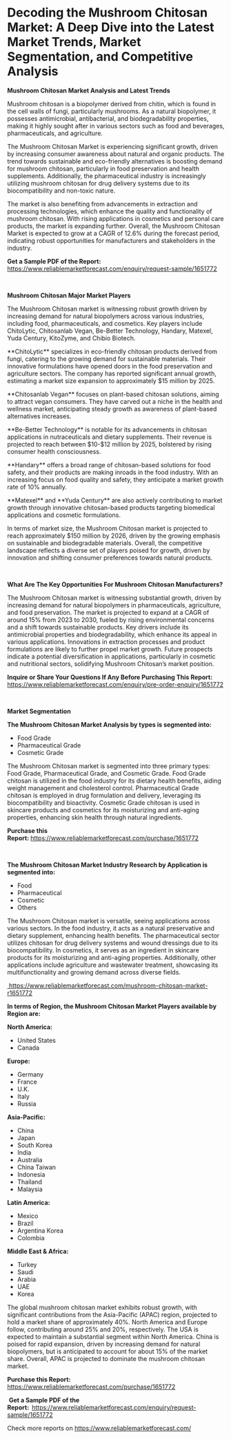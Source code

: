 <p><h1>Decoding the Mushroom Chitosan Market: A Deep Dive into the Latest Market Trends, Market Segmentation, and Competitive Analysis</h1></p><p><strong>Mushroom Chitosan Market Analysis and Latest Trends</strong></p>
<p><p>Mushroom chitosan is a biopolymer derived from chitin, which is found in the cell walls of fungi, particularly mushrooms. As a natural biopolymer, it possesses antimicrobial, antibacterial, and biodegradability properties, making it highly sought after in various sectors such as food and beverages, pharmaceuticals, and agriculture. </p><p>The Mushroom Chitosan Market is experiencing significant growth, driven by increasing consumer awareness about natural and organic products. The trend towards sustainable and eco-friendly alternatives is boosting demand for mushroom chitosan, particularly in food preservation and health supplements. Additionally, the pharmaceutical industry is increasingly utilizing mushroom chitosan for drug delivery systems due to its biocompatibility and non-toxic nature.</p><p>The market is also benefiting from advancements in extraction and processing technologies, which enhance the quality and functionality of mushroom chitosan. With rising applications in cosmetics and personal care products, the market is expanding further. Overall, the Mushroom Chitosan Market is expected to grow at a CAGR of 12.6% during the forecast period, indicating robust opportunities for manufacturers and stakeholders in the industry.</p></p>
<p><strong>Get a Sample PDF of the Report:&nbsp;</strong> <a href="https://www.reliablemarketforecast.com/enquiry/request-sample/1651772?utm_campaign=3122&utm_medium=2&utm_source=Github&utm_content=ia&utm_term=31032025&utm_id=mushroom-chitosan">https://www.reliablemarketforecast.com/enquiry/request-sample/1651772</a></p>
<p>&nbsp;</p>
<p><strong>Mushroom Chitosan Major Market Players</strong></p>
<p><p>The Mushroom Chitosan market is witnessing robust growth driven by increasing demand for natural biopolymers across various industries, including food, pharmaceuticals, and cosmetics. Key players include ChitoLytic, Chitosanlab Vegan, Be-Better Technology, Handary, Matexel, Yuda Century, KitoZyme, and Chibio Biotech.</p><p>**ChitoLytic** specializes in eco-friendly chitosan products derived from fungi, catering to the growing demand for sustainable materials. Their innovative formulations have opened doors in the food preservation and agriculture sectors. The company has reported significant annual growth, estimating a market size expansion to approximately $15 million by 2025.</p><p>**Chitosanlab Vegan** focuses on plant-based chitosan solutions, aiming to attract vegan consumers. They have carved out a niche in the health and wellness market, anticipating steady growth as awareness of plant-based alternatives increases.</p><p>**Be-Better Technology** is notable for its advancements in chitosan applications in nutraceuticals and dietary supplements. Their revenue is projected to reach between $10-$12 million by 2025, bolstered by rising consumer health consciousness.</p><p>**Handary** offers a broad range of chitosan-based solutions for food safety, and their products are making inroads in the food industry. With an increasing focus on food quality and safety, they anticipate a market growth rate of 10% annually.</p><p>**Matexel** and **Yuda Century** are also actively contributing to market growth through innovative chitosan-based products targeting biomedical applications and cosmetic formulations.</p><p>In terms of market size, the Mushroom Chitosan market is projected to reach approximately $150 million by 2026, driven by the growing emphasis on sustainable and biodegradable materials. Overall, the competitive landscape reflects a diverse set of players poised for growth, driven by innovation and shifting consumer preferences towards natural products.</p></p>
<p>&nbsp;</p>
<p><strong>What Are The Key Opportunities For Mushroom Chitosan Manufacturers?</strong></p>
<p><p>The Mushroom Chitosan market is witnessing substantial growth, driven by increasing demand for natural biopolymers in pharmaceuticals, agriculture, and food preservation. The market is projected to expand at a CAGR of around 15% from 2023 to 2030, fueled by rising environmental concerns and a shift towards sustainable products. Key drivers include its antimicrobial properties and biodegradability, which enhance its appeal in various applications. Innovations in extraction processes and product formulations are likely to further propel market growth. Future prospects indicate a potential diversification in applications, particularly in cosmetic and nutritional sectors, solidifying Mushroom Chitosan’s market position.</p></p>
<p><strong>Inquire or Share Your Questions If Any Before Purchasing This Report:</strong> <a href="https://www.reliablemarketforecast.com/enquiry/pre-order-enquiry/1651772?utm_campaign=3122&utm_medium=2&utm_source=Github&utm_content=ia&utm_term=31032025&utm_id=mushroom-chitosan">https://www.reliablemarketforecast.com/enquiry/pre-order-enquiry/1651772</a></p>
<p>&nbsp;</p>
<p><strong>Market Segmentation</strong></p>
<p><strong>The Mushroom Chitosan Market Analysis by types is segmented into:</strong></p>
<p><ul><li>Food Grade</li><li>Pharmaceutical Grade</li><li>Cosmetic Grade</li></ul></p>
<p><p>The Mushroom Chitosan market is segmented into three primary types: Food Grade, Pharmaceutical Grade, and Cosmetic Grade. Food Grade chitosan is utilized in the food industry for its dietary health benefits, aiding weight management and cholesterol control. Pharmaceutical Grade chitosan is employed in drug formulation and delivery, leveraging its biocompatibility and bioactivity. Cosmetic Grade chitosan is used in skincare products and cosmetics for its moisturizing and anti-aging properties, enhancing skin health through natural ingredients.</p></p>
<p><strong>Purchase this Report:&nbsp;</strong><a href="https://www.reliablemarketforecast.com/purchase/1651772?utm_campaign=3122&utm_medium=2&utm_source=Github&utm_content=ia&utm_term=31032025&utm_id=mushroom-chitosan">https://www.reliablemarketforecast.com/purchase/1651772</a></p>
<p>&nbsp;</p>
<p><strong>The Mushroom Chitosan Market Industry Research by Application is segmented into:</strong></p>
<p><ul><li>Food</li><li>Pharmaceutical</li><li>Cosmetic</li><li>Others</li></ul></p>
<p><p>The Mushroom Chitosan market is versatile, seeing applications across various sectors. In the food industry, it acts as a natural preservative and dietary supplement, enhancing health benefits. The pharmaceutical sector utilizes chitosan for drug delivery systems and wound dressings due to its biocompatibility. In cosmetics, it serves as an ingredient in skincare products for its moisturizing and anti-aging properties. Additionally, other applications include agriculture and wastewater treatment, showcasing its multifunctionality and growing demand across diverse fields.</p></p>
<p><a href="https://www.reliablemarketforecast.com/mushroom-chitosan-market-r1651772?utm_campaign=3122&utm_medium=2&utm_source=Github&utm_content=ia&utm_term=31032025&utm_id=mushroom-chitosan">&nbsp;https://www.reliablemarketforecast.com/mushroom-chitosan-market-r1651772</a></p>
<p><strong>In terms of Region, the Mushroom Chitosan Market Players available by Region are:</strong></p>
<p>
    <p> <strong> North America: </strong>
        <ul>
            <li>United States</li>
            <li>Canada</li>
        </ul>
        </p> 
    <p> <strong> Europe: </strong>
        <ul>
            <li>Germany</li>
            <li>France</li>
            <li>U.K.</li>
            <li>Italy</li>
            <li>Russia</li>
        </ul>
        </p> 
    <p> <strong> Asia-Pacific: </strong>
        <ul>
            <li>China</li>
            <li>Japan</li>
            <li>South Korea</li>
            <li>India</li>
            <li>Australia</li>
            <li>China Taiwan</li>
            <li>Indonesia</li>
            <li>Thailand</li>
            <li>Malaysia</li>
        </ul>
        </p> 
    <p> <strong> Latin America: </strong>
        <ul>
            <li>Mexico</li>
            <li>Brazil</li>
            <li>Argentina Korea</li>
            <li>Colombia</li>
        </ul>
        </p> 
    <p> <strong> Middle East & Africa: </strong>
        <ul>
            <li>Turkey</li>
            <li>Saudi</li>
            <li>Arabia</li>
            <li>UAE</li>
            <li>Korea</li>
        </ul>
    </p>
    </p>
<p><p>The global mushroom chitosan market exhibits robust growth, with significant contributions from the Asia-Pacific (APAC) region, projected to hold a market share of approximately 40%. North America and Europe follow, contributing around 25% and 20%, respectively. The USA is expected to maintain a substantial segment within North America. China is poised for rapid expansion, driven by increasing demand for natural biopolymers, but is anticipated to account for about 15% of the market share. Overall, APAC is projected to dominate the mushroom chitosan market.</p></p>
<p><strong>Purchase this Report: </strong><a href="https://www.reliablemarketforecast.com/purchase/1651772?utm_campaign=3122&utm_medium=2&utm_source=Github&utm_content=ia&utm_term=31032025&utm_id=mushroom-chitosan">https://www.reliablemarketforecast.com/purchase/1651772</a></p>
<p>&nbsp;<strong>Get a Sample PDF of the Report:&nbsp;&nbsp;</strong><a href="https://www.reliablemarketforecast.com/enquiry/request-sample/1651772?utm_campaign=3122&utm_medium=2&utm_source=Github&utm_content=ia&utm_term=31032025&utm_id=mushroom-chitosan">https://www.reliablemarketforecast.com/enquiry/request-sample/1651772</a></p>
<p><strong></strong></p>
<p>Check more reports on <a href="https://www.reliablemarketforecast.com/?utm_campaign=3122&utm_medium=2&utm_source=Github&utm_content=ia&utm_term=31032025&utm_id=mushroom-chitosan">https://www.reliablemarketforecast.com/</a></p>